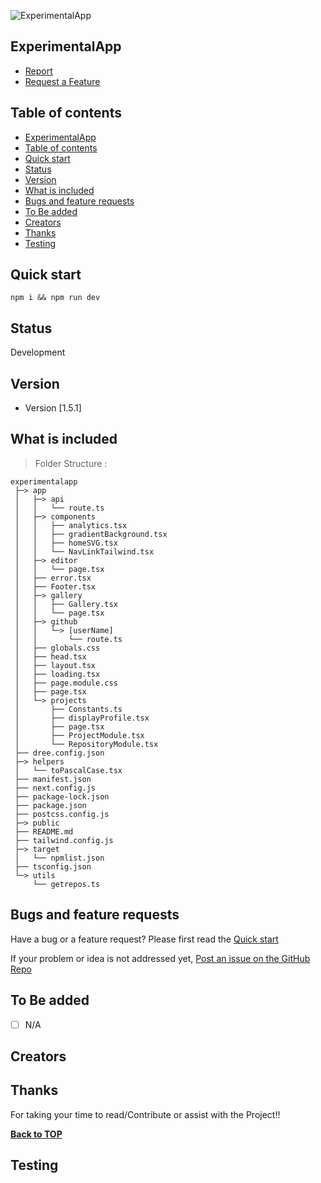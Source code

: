 ![ExperimentalApp](/public/midj/grid_20.png)

## ExperimentalApp

 - [Report]()
 - [Request a Feature](h)

## Table of contents
- [ExperimentalApp](#experimentalapp)
- [Table of contents](#table-of-contents)
- [Quick start](#quick-start)
- [Status](#status)
- [Version](#version)
- [What is included](#what-is-included)
- [Bugs and feature requests](#bugs-and-feature-requests)
- [To Be added](#to-be-added)
- [Creators](#creators)
- [Thanks](#thanks)
- [Testing](#testing)
<!--  -->

## Quick start

```code
npm i && npm run dev
```


## Status

Development

## Version

- Version [1.5.1]

## What is included

> Folder Structure :


[//]: # (dree - BEGIN)
```
experimentalapp
 ├─> app
 │   ├─> api
 │   │   └── route.ts
 │   ├─> components
 │   │   ├── analytics.tsx
 │   │   ├── gradientBackground.tsx
 │   │   ├── homeSVG.tsx
 │   │   └── NavLinkTailwind.tsx
 │   ├─> editor
 │   │   └── page.tsx
 │   ├── error.tsx
 │   ├── Footer.tsx
 │   ├─> gallery
 │   │   ├── Gallery.tsx
 │   │   └── page.tsx
 │   ├─> github
 │   │   └─> [userName]
 │   │       └── route.ts
 │   ├── globals.css
 │   ├── head.tsx
 │   ├── layout.tsx
 │   ├── loading.tsx
 │   ├── page.module.css
 │   ├── page.tsx
 │   └─> projects
 │       ├── Constants.ts
 │       ├── displayProfile.tsx
 │       ├── page.tsx
 │       ├── ProjectModule.tsx
 │       └── RepositoryModule.tsx
 ├── dree.config.json
 ├─> helpers
 │   └── toPascalCase.tsx
 ├── manifest.json
 ├── next.config.js
 ├── package-lock.json
 ├── package.json
 ├── postcss.config.js
 ├─> public
 ├── README.md
 ├── tailwind.config.js
 ├─> target
 │   └── npmlist.json
 ├── tsconfig.json
 └─> utils
     └── getrepos.ts
```
[//]: # (dree - END)



## Bugs and feature requests

Have a bug or a feature request? Please first read the [Quick start](#quick-start)

If your problem or idea is not addressed yet, 
[Post an issue on the GitHub Repo](https://github.com/Ambushfall/experimentalapp/issues/new/choose)

## To Be added

- [ ] N/A

## Creators



## Thanks

For taking your time to read/Contribute or assist with the Project!!

**[Back to TOP](#)**

## Testing
<!--  -->
